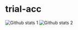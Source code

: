 # trial-acc
![Github stats 1](https://github-readme-stats.vercel.app/api?username=LindaMosep&show_icons=true&theme=gradient) 
![Github stats 2](https://github-readme-stats.vercel.app/api?username=LindaMosep&show_icons=true&theme=radical)
